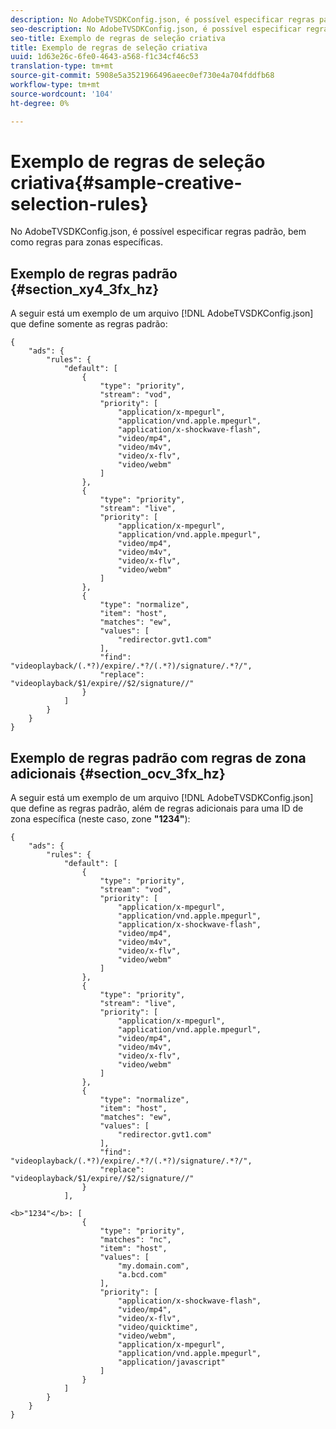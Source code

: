 ```yaml
---
description: No AdobeTVSDKConfig.json, é possível especificar regras padrão, bem como regras para zonas específicas.
seo-description: No AdobeTVSDKConfig.json, é possível especificar regras padrão, bem como regras para zonas específicas.
seo-title: Exemplo de regras de seleção criativa
title: Exemplo de regras de seleção criativa
uuid: 1d63e26c-6fe0-4643-a568-f1c34cf46c53
translation-type: tm+mt
source-git-commit: 5908e5a3521966496aeec0ef730e4a704fddfb68
workflow-type: tm+mt
source-wordcount: '104'
ht-degree: 0%

---
```



# Exemplo de regras de seleção criativa{#sample-creative-selection-rules}

No AdobeTVSDKConfig.json, é possível especificar regras padrão, bem como regras para zonas específicas.

## Exemplo de regras padrão {#section_xy4_3fx_hz}

A seguir está um exemplo de um arquivo [!DNL AdobeTVSDKConfig.json] que define somente as regras padrão:

```
{
    "ads": {
        "rules": {
            "default": [
                {
                    "type": "priority",
                    "stream": "vod",
                    "priority": [
                        "application/x-mpegurl",
                        "application/vnd.apple.mpegurl",
                        "application/x-shockwave-flash",
                        "video/mp4",
                        "video/m4v",
                        "video/x-flv",
                        "video/webm"
                    ]
                },
                {
                    "type": "priority",
                    "stream": "live",
                    "priority": [
                        "application/x-mpegurl",
                        "application/vnd.apple.mpegurl",
                        "video/mp4",
                        "video/m4v",
                        "video/x-flv",
                        "video/webm"
                    ]
                },
                {
                    "type": "normalize",
                    "item": "host",
                    "matches": "ew",
                    "values": [
                        "redirector.gvt1.com"
                    ],
                    "find": "videoplayback/(.*?)/expire/.*?/(.*?)/signature/.*?/",
                    "replace": "videoplayback/$1/expire//$2/signature//"
                }
            ]
        }
    }
}
```

## Exemplo de regras padrão com regras de zona adicionais {#section_ocv_3fx_hz}

A seguir está um exemplo de um arquivo [!DNL AdobeTVSDKConfig.json] que define as regras padrão, além de regras adicionais para uma ID de zona específica (neste caso, zone **&quot;1234&quot;**):

```
{
    "ads": {
        "rules": {
            "default": [
                {
                    "type": "priority",
                    "stream": "vod",
                    "priority": [
                        "application/x-mpegurl",
                        "application/vnd.apple.mpegurl",
                        "application/x-shockwave-flash",
                        "video/mp4",
                        "video/m4v",
                        "video/x-flv",
                        "video/webm"
                    ]
                },
                {
                    "type": "priority",
                    "stream": "live",
                    "priority": [
                        "application/x-mpegurl",
                        "application/vnd.apple.mpegurl",
                        "video/mp4",
                        "video/m4v",
                        "video/x-flv",
                        "video/webm"
                    ]
                },
                {
                    "type": "normalize",
                    "item": "host",
                    "matches": "ew",
                    "values": [
                        "redirector.gvt1.com"
                    ],
                    "find": "videoplayback/(.*?)/expire/.*?/(.*?)/signature/.*?/",
                    "replace": "videoplayback/$1/expire//$2/signature//"
                }
            ],
            
<b>"1234"</b>: [
                {
                    "type": "priority",
                    "matches": "nc",
                    "item": "host",
                    "values": [
                        "my.domain.com",
                        "a.bcd.com"
                    ],
                    "priority": [
                        "application/x-shockwave-flash",
                        "video/mp4",
                        "video/x-flv",
                        "video/quicktime",
                        "video/webm",
                        "application/x-mpegurl",
                        "application/vnd.apple.mpegurl",
                        "application/javascript"
                    ]
                }
            ]
        }
    }
}
```

